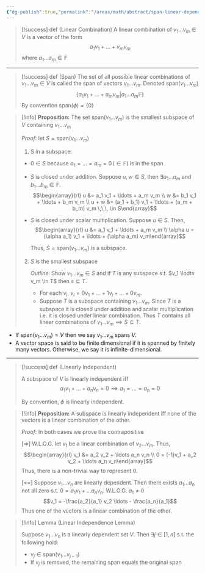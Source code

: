 ```yaml
---
{"dg-publish":true,"permalink":"/areas/math/abstract/span-linear-dependence/","tags":["linear-algebra","span","subspace","vector-space"]}
---
```


> [!success] def (Linear Combination)
> A linear combination of $v_1 \ldots v_m \in V$ is a vector of the form
> $$a_1 v_1 + \ldots + v_m v_m$$ where $a_1 \ldots a_m \in \mathbb{F}$

---

> [!success] def (Span)
> The set of all possible linear combinations of $v_1 \ldots v_m \in V$ is called the span of vectors $v_1 \ldots v_m$. Denoted $\text{span}(v_1 \ldots v_m)$
> $$\{ a_1 v_1 + \ldots + a_m v_m | a_1 \ldots a_m \mathbb{F}  \}$$
> By convention $\text{span}(\phi) = \{ 0 \}$ 

> [!info] **Proposition:** The set $\text{span}(v_1 \ldots v_m)$ is the smallest subspace of $V$ containing $v_1 \ldots v_m$
> 
> *Proof:* let $S = \text{span}(v_1 \ldots v_m)$
> 
> 1. S in a subspace: 
> 	* $0 \in S$ because $a_1 = \ldots = a_m = 0 \, (\in \mathbb{F})$ is in the span
> 	* $S$ is closed under addition. Suppose $u, w \in S$, then $\exists a_1 \ldots a_m$ and $b_1 \ldots b_m \in \mathbb{F}$. 
> 	  $$\begin{array}{rl} u &= a_1 v_1 + \ldots + a_m v_m \\ w &= b_1 v_1 + \ldots + b_m v_m \\ u + w &= (a_1 + b_1) v_1 + \ldots + (a_m + b_m) v_m \,\,\, \in S\end{array}$$
> 	* $S$ is closed under scalar multiplication. Suppose $u \in S$. Then, 
> 	  $$\begin{array}{rl} u &= a_1 v_1 + \ldots + a_m v_m \\ \alpha u = (\alpha a_1) v_1 + \ldots + (\alpha a_m) v_m\end{array}$$
> 	  
> 	  Thus, $S = \text{span}(v_1 \ldots v_m)$ is a subspace.
>   
>   2. $S$ is the smallest subspace
>      
>      *Outline:* Show $v_1 \ldots v_m \in S$ and if $T$ is any subspace s.t. $v_1 \lodts v_m \in T$ then $s \subseteq T$.
>      
>      * For each $v_i$, $v_i = 0 v_1 + \ldots + 1 v_i + \ldots + 0 v_m$.
>      * Suppose $T$ is a subspace containing $v_1 \ldots v_m$. Since $T$ is a subspace it is closed under addition and scalar multiplication i.e. it is closed under linear combination. Thus $T$ contains all linear combinations of $v_1 \ldots v_m \implies S \subseteq T$.

* If $\text{span}(v_1 \ldots v_m) = V$ then we say $v_1 \ldots v_m$ spans $V$.
* A vector space is said to be finite dimensional if it is spanned by finitely many vectors. Otherwise, we say it is infinite-dimensional.
---
> [!success] def (Linearly Independent)
> 
> A subspace of $V$ is linearly independent iff
> $$a_1 v_1 + \ldots + a_n v_n = 0 \implies a_1 = \ldots = a_n = 0$$
> 
> By convention, $\phi$ is linearly independent.

> [!info] **Proposition:** A subspace is linearly independent iff none of the vectors is a linear combination of the other.
> 
> *Proof:* In both cases we prove the contrapositive
> 
> [=>] W.L.O.G. let $v_1$ be a linear combination of $v_2 \ldots v_m$. Thus, 
> $$\begin{array}{rl} v_1 &= a_2 v_2 + \ldots a_n v_n \\ 0 = (-1)v_1 +  a_2 v_2 + \ldots a_n v_n\end{array}$$
> Thus, there is a non-trivial way to represent 0.
> 
> [<=] Suppose $v_1 \ldots v_n$ are linearly dependent. Then there exists $a_1 \ldots a_n$ not all zero s.t. $0 = a_1 v_1 + \ldots a_n v_n$. W.L.O.G. $a_1 \neq 0$
> $$v_1 = -\frac{a_2}{a_1} v_2 \ldots - \frac{a_n}{a_1}$$
> Thus one of the vectors is a linear combination of the other.

> [!info] Lemma (Linear Independence Lemma)
> 
> Suppose $v_1 \ldots v_n$ is a linearly dependent set $V$. Then $\exists j \in [1, n]$ s.t. the following hold:
> * $v_j \in \text{span}(v_1 \ldots v_{j-1})$
> * If $v_j$ is removed, the remaining span equals the original span


